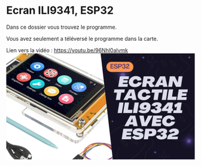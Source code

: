 # Ecran ILI9341, ESP32
Dans ce dossier vous trouvez le programme.

Vous avez seulement a téléversé le programme dans la carte.

Lien vers la vidéo : https://youtu.be/96Nhl0alvmk
![alt text](https://github.com/electrocodeur/ecran_esp32/blob/main/ESP32.png)
